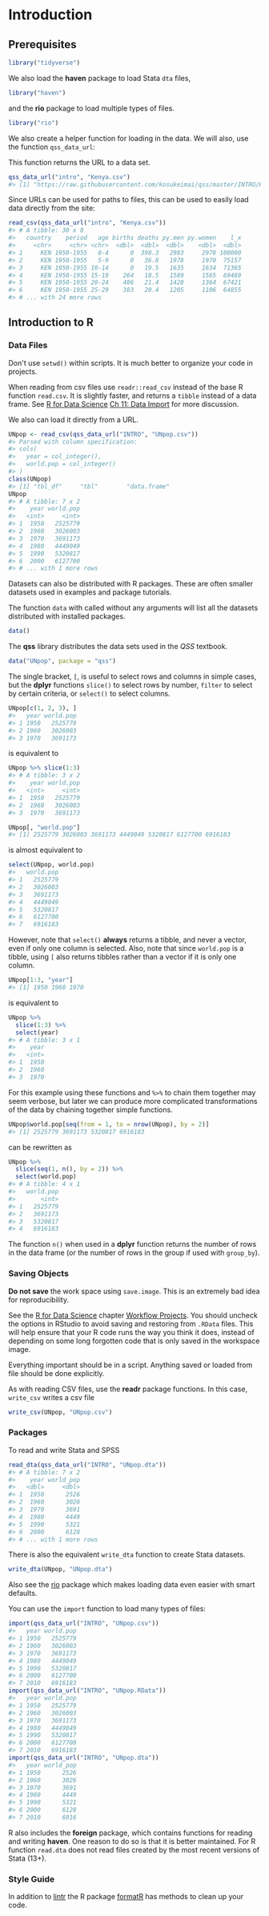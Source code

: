 
# Introduction

## Prerequisites


```r
library("tidyverse")
```
We also load the **haven** package to load Stata `dta` files,

```r
library("haven")
```
and the **rio** package to load multiple types of files.

```r
library("rio")
```
We also create a helper function for loading in the data.
We will also, use the function `qss_data_url`:



This function returns the URL to a data set.

```r
qss_data_url("intro", "Kenya.csv")
#> [1] "https://raw.githubusercontent.com/kosukeimai/qss/master/INTRO/Kenya.csv"
```
Since URLs can be used for paths to files, this can be used to easily load data directly from the site:

```r
read_csv(qss_data_url("intro", "Kenya.csv"))
#> # A tibble: 30 x 8
#>   country    period   age births deaths py.men py.women    l_x
#>     <chr>     <chr> <chr>  <dbl>  <dbl>  <dbl>    <dbl>  <dbl>
#> 1     KEN 1950-1955   0-4      0  398.3   2983     2978 100000
#> 2     KEN 1950-1955   5-9      0   36.8   1978     1970  75157
#> 3     KEN 1950-1955 10-14      0   19.5   1635     1634  71365
#> 4     KEN 1950-1955 15-19    264   18.5   1589     1565  69469
#> 5     KEN 1950-1955 20-24    486   21.4   1428     1364  67421
#> 6     KEN 1950-1955 25-29    383   20.4   1205     1106  64855
#> # ... with 24 more rows
```



## Introduction to R

### Data Files

Don't use `setwd()` within scripts.
It is much better to organize your code in projects.

When reading from csv files use `readr::read_csv` instead of the base R function `read.csv`. 
It is slightly faster, and returns a `tibble` instead of a data frame.
See [R for Data Science](http://r4ds.had.co.nz/) [Ch 11: Data Import](http://r4ds.had.co.nz/tibbles.html#introduction-4)
for more discussion.

We also can load it directly from a URL.

```r
UNpop <- read_csv(qss_data_url("INTRO", "UNpop.csv"))
#> Parsed with column specification:
#> cols(
#>   year = col_integer(),
#>   world.pop = col_integer()
#> )
class(UNpop)
#> [1] "tbl_df"     "tbl"        "data.frame"
UNpop
#> # A tibble: 7 x 2
#>    year world.pop
#>   <int>     <int>
#> 1  1950   2525779
#> 2  1960   3026003
#> 3  1970   3691173
#> 4  1980   4449049
#> 5  1990   5320817
#> 6  2000   6127700
#> # ... with 1 more rows
```


Datasets can also be distributed with R packages. 
These are often smaller datasets used in examples and package tutorials.

The function `data` with called without any arguments will list all the datasets distributed with installed packages.

```r
data()
```
The **qss** library distributes the data sets used in the *QSS* textbook.

```r
data("UNpop", package = "qss")
```

The single bracket, `[`, is useful to select rows and columns in simple cases,
but the **dplyr** functions `slice()` to select rows by number, `filter` to select by certain criteria, or `select()` to select columns.


```r
UNpop[c(1, 2, 3), ]
#>   year world.pop
#> 1 1950   2525779
#> 2 1960   3026003
#> 3 1970   3691173
```
is equivalent to 

```r
UNpop %>% slice(1:3)
#> # A tibble: 3 x 2
#>    year world.pop
#>   <int>     <int>
#> 1  1950   2525779
#> 2  1960   3026003
#> 3  1970   3691173
```


```r
UNpop[, "world.pop"]
#> [1] 2525779 3026003 3691173 4449049 5320817 6127700 6916183
```
is almost equivalent to 

```r
select(UNpop, world.pop)
#>   world.pop
#> 1   2525779
#> 2   3026003
#> 3   3691173
#> 4   4449049
#> 5   5320817
#> 6   6127700
#> 7   6916183
```
However, note that `select()` **always** returns a tibble, and never a vector, 
even if only one column is selected.
Also, note that since `world.pop` is a tibble, using `[` also returns tibbles 
rather than a vector if it is only one column.


```r
UNpop[1:3, "year"]
#> [1] 1950 1960 1970
```
is equivalent to 

```r
UNpop %>%
  slice(1:3) %>%
  select(year)
#> # A tibble: 3 x 1
#>    year
#>   <int>
#> 1  1950
#> 2  1960
#> 3  1970
```
For this example using these functions and `%>%` to chain them together may seem verbose, but later we can produce more complicated transformations of the data by chaining together simple functions.


```r
UNpop$world.pop[seq(from = 1, to = nrow(UNpop), by = 2)]
#> [1] 2525779 3691173 5320817 6916183
```
can be rewritten as

```r
UNpop %>%
  slice(seq(1, n(), by = 2)) %>%
  select(world.pop) 
#> # A tibble: 4 x 1
#>   world.pop
#>       <int>
#> 1   2525779
#> 2   3691173
#> 3   5320817
#> 4   6916183
```

The function `n()` when used in a **dplyr** function returns the number of rows
in the data frame (or the number of rows in the group if used with `group_by`).



### Saving Objects

**Do not save** the work space using `save.image`.
This is an extremely bad idea for reproducibility.

See the [R for Data Science](http://r4ds.had.co.nz/) chapter [Workflow Projects](http://r4ds.had.co.nz/workflow-projects.html). 
You should uncheck the options in RStudio to avoid saving and restoring from `.RData` files. 
This will help ensure that your R code runs the way you think it does, instead of depending on some long forgotten code that is only saved in the workspace image. 

Everything important should be in a script. Anything saved or loaded from file
should be done explicitly.

As with reading CSV files, use the **readr** package functions. 
In this case, `write_csv` writes a csv file

```r
write_csv(UNpop, "UNpop.csv")
```


### Packages

To read and write Stata and SPSS 


```r
read_dta(qss_data_url("INTRO", "UNpop.dta"))
#> # A tibble: 7 x 2
#>    year world_pop
#>   <dbl>     <dbl>
#> 1  1950      2526
#> 2  1960      3026
#> 3  1970      3691
#> 4  1980      4449
#> 5  1990      5321
#> 6  2000      6128
#> # ... with 1 more rows
```

There is also the equivalent `write_dta` function to create Stata datasets.

```r
write_dta(UNpop, "UNpop.dta")
```

Also see the [rio](https://cran.r-project.org/package=rio) package which makes loading data even easier with smart defaults.

You can use the `import` function to load many types of files:

```r
import(qss_data_url("INTRO", "UNpop.csv"))
#>   year world.pop
#> 1 1950   2525779
#> 2 1960   3026003
#> 3 1970   3691173
#> 4 1980   4449049
#> 5 1990   5320817
#> 6 2000   6127700
#> 7 2010   6916183
import(qss_data_url("INTRO", "UNpop.RData"))
#>   year world.pop
#> 1 1950   2525779
#> 2 1960   3026003
#> 3 1970   3691173
#> 4 1980   4449049
#> 5 1990   5320817
#> 6 2000   6127700
#> 7 2010   6916183
import(qss_data_url("INTRO", "UNpop.dta"))
#>   year world_pop
#> 1 1950      2526
#> 2 1960      3026
#> 3 1970      3691
#> 4 1980      4449
#> 5 1990      5321
#> 6 2000      6128
#> 7 2010      6916
```

R also includes the **foreign** package, which contains functions for reading and writing  **haven**. 
One reason to do so is that it is better maintained. 
For  R function `read.dta` does not read files created by the most recent versions of Stata (13+).


### Style Guide


In addition to [lintr](https://cran.r-project.org/package=lintr) the R package [formatR](https://cran.r-project.org/package=formatR) has methods to clean up your code.

